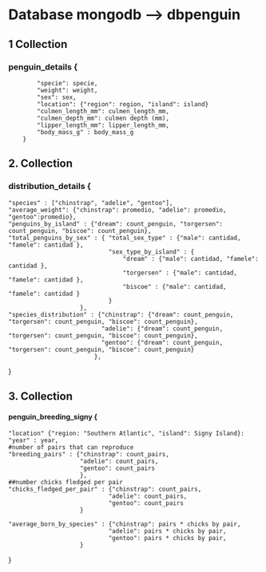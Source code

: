 # Database mongodb --> dbpenguin

## 1 Collection 
### penguin_details {
            "specie": specie,
            "weight": weight,
            "sex": sex, 
            "location": {"region": region, "island": island}
            "culmen_length_mm": culmen_length_mm, 
            "culmen_depth_mm": culmen depth (mm),
            "lipper_length_mm": lipper_length_mm, 
            "body_mass_g" : body_mass_g
        }

## 2. Collection
### distribution_details {

    "species" : ["chinstrap", "adelie", "gentoo"], 
    "average_weight": {"chinstrap": promedio, "adelie": promedio, "gentoo":promedio},
    "penguins_by_island" : {"dream": count_penguin, "torgersen": count_penguin, "biscoe": count_penguin},
    "total_penguins_by_sex" : { "total_sex_type" : {"male": cantidad, "famele": cantidad }, 
                                "sex_type_by_island" : {
                                    "dream" : {"male": cantidad, "famele": cantidad }, 
                                    "torgersen" : {"male": cantidad, "famele": cantidad }, 
                                    "biscoe" : {"male": cantidad, "famele": cantidad } 
                                }
                        },
    "species_distribution" : {"chinstrap": {"dream": count_penguin, "torgersen": count_penguin, "biscoe": count_penguin},
                              "adelie": {"dream": count_penguin, "torgersen": count_penguin, "biscoe": count_penguin},
                              "gentoo": {"dream": count_penguin, "torgersen": count_penguin, "biscoe": count_penguin}
                            },

}

## 3. Collection 
#### penguin_breeding_signy {
    
    "location" {"region: "Southern Atlantic", "island": Signy Island}: 
    "year" : year, 
    #number of pairs that can reproduce
    "breeding_pairs" : {"chinstrap": count_pairs, 
                        "adelie": count_pairs,
                        "gentoo": count_pairs
                        },
    ##number chicks fledged per pair                
    "chicks_fledged_per_pair" : {"chinstrap": count_pairs,
                                "adelie": count_pairs,
                                "gentoo": count_pairs
                        }

    "average_born_by_species" : {"chinstrap": pairs * chicks by pair,
                                "adelie": pairs * chicks by pair,
                                "gentoo": pairs * chicks by pair,
                        }
}

                
                
                
        